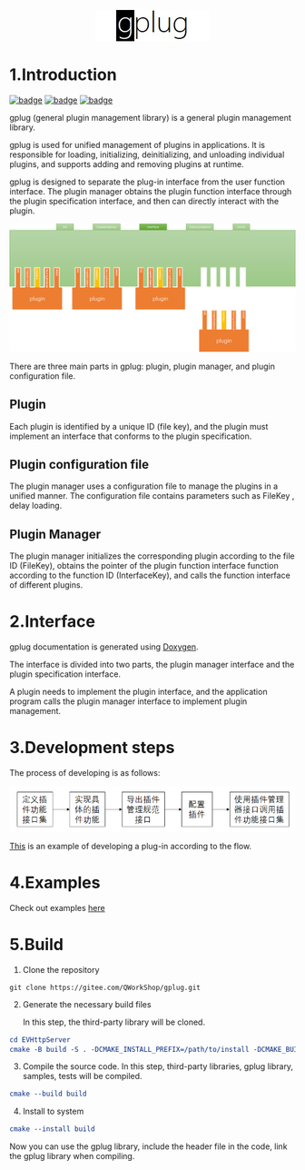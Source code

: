 <p align="center">
  <img src="./doxygen/Logo.jpg" alt="gplug logo"/>
</p>

# 1.Introduction

[![badge](https://img.shields.io/badge/license-Zlib-blue)](./LICENSE.txt)
[![badge](https://img.shields.io/badge/document-doxygen-brightgreen)](./doc)
[![badge](https://img.shields.io/badge/platform-windows%20%7C%20linux-green)](./README.md)

gplug (general plugin management library) is a general plugin management library.

gplug is used for unified management of plugins in applications. It is responsible for loading, initializing, deinitializing, and unloading individual plugins, and supports adding and removing plugins at runtime.

gplug is designed to separate the plug-in interface from the user function interface. The plugin manager obtains the plugin function interface through the plugin specification interface, and then can directly interact with the plugin.

![plugin](./docs/pic/plugin.png)

There are three main parts in gplug: plugin, plugin manager, and plugin configuration file.

## Plugin

Each plugin is identified by a unique ID (file key), and the plugin must implement an interface that conforms to the plugin specification.

## Plugin configuration file

The plugin manager uses a configuration file to manage the plugins in a unified manner. The configuration file contains parameters such as FileKey , delay loading.

## Plugin Manager

The plugin manager initializes the corresponding plugin according to the file ID (FileKey), obtains the pointer of the plugin function interface function according to the function ID (InterfaceKey), and calls the function interface of different plugins.

# 2.Interface

gplug documentation is generated using  [Doxygen](http://www.doxygen.org/).

The interface is divided into two parts, the plugin manager interface and the plugin specification interface.

A plugin needs to implement the plugin interface, and the application program calls the plugin manager interface to implement plugin management.

# 3.Development steps

The process of developing is as follows:

![process](./docs/pic/process.png)

[This](./docs/2.开发流程/README.md) is an example of developing a plug-in according to the flow.

# 4.Examples

Check out examples [here](./example/README.md)


# 5.Build


1. Clone the repository

```shell
git clone https://gitee.com/QWorkShop/gplug.git
```

2. Generate the necessary build files

   In this step, the third-party library will be cloned.

```cmake
cd EVHttpServer
cmake -B build -S . -DCMAKE_INSTALL_PREFIX=/path/to/install -DCMAKE_BUILD_TYPE=Release
```

3. Compile the source code. In this step, third-party libraries, gplug library, samples, tests will be compiled.

```cmake
cmake --build build
```

4. Install to system

```cmake
cmake --install build
```

Now you can use the gplug library, include the header file in the code, link  the gplug library when compiling.



